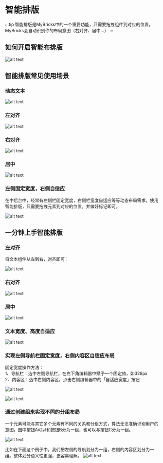 # 智能排版

:::tip
智能排版是MyBricks中的一个重要功能，只需要拖拽组件到对应的位置，MyBricks会自动识别你的布局意图（右对齐、居中…）
:::

## 如何开启智能布排版

![alt text](img/image-9.png)

## 智能排版常见使用场景
### 动态文本
![alt text](<img/2024-04-24 19.34.31-1.gif>)

### 左对齐
![alt text](<img/2024-04-24 19.56.43.gif>)

### 右对齐
![alt text](<img/2024-04-24 21.18.37.gif>)

### 居中
![alt text](<img/2024-04-24 21.33.09.gif>)

### 左侧固定宽度，右侧自适应
在中后台中，经常有左侧栏固定宽度，右侧栏宽度自适应等等动态布局需求。使用智能排版，只需要拖拽元素到对应的位置，并做好标记即可。

![alt text](<img/2024-03-08 17.42.38.gif>)




## 一分钟上手智能排版

### 左对齐
将文本组件从左到右，对齐即可：

![alt text](<img/2024-04-24 21.56.29.gif>)

### 右对齐 

![alt text](<img/2024-04-25 11.11.41.gif>)

### 居中

![alt text](<img/2024-04-25 11.14.32.gif>)

### 文本宽度、高度自适应

![alt text](<img/2024-04-25 11.17.14.gif>)


### 实现左侧导航栏固定宽度，右侧内容区自适应布局
固定宽度操作方法：   
1、导航栏：选中左侧导航栏，在右下角编辑器中赋予一个固定值，如328px   
2、内容区：选中右侧内容区，点击右侧编辑器中的「自适应宽度」按钮

![alt text](img/image-4.png)

![alt text](img/image-5.png)

### 通过创建组来实现不同的分组布局
一个元素可能与其它多个元素有不同的关系和分组方式，算法无法准确识别用户的意图。图中按钮A可以和按钮B分为一组，也可以与按钮C分为一组。

![alt text](img/image-6.png)

比如在下面这个例子中，我们把左侧的导航划分为一组，右侧的内容区划分为一组。整体划分语义性更强，更容易理解。
![alt text](img/image-7.png)
